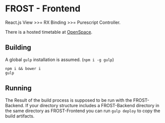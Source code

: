 # FROST - Frontend

React.js View >>= RX Binding >>= Purescript Controller.

There is a hosted timetable at [OpenSpace](http://frost.kritzcreek.me/instance/0).

## Building

A global `gulp` installation is assumed. (`npm i -g gulp`)

```
npm i && bower i
gulp
```

## Running

The Result of the build process is supposed to be run with the FROST-Backend. If your directory structure includes a FROST-Backend directory in the same directory as FROST-Frontend you can run `gulp deploy` to copy the build artifacts.
